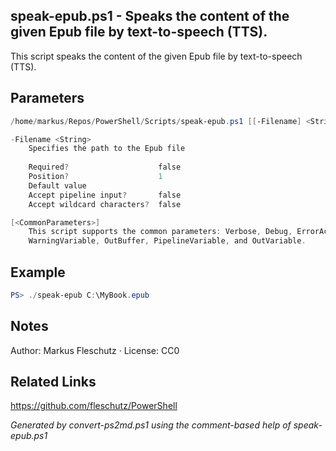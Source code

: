 ## speak-epub.ps1 - Speaks the content of the given Epub file by text-to-speech (TTS).

This script speaks the content of the given Epub file by text-to-speech (TTS).

## Parameters
```powershell
/home/markus/Repos/PowerShell/Scripts/speak-epub.ps1 [[-Filename] <String>] [<CommonParameters>]

-Filename <String>
    Specifies the path to the Epub file
    
    Required?                    false
    Position?                    1
    Default value                
    Accept pipeline input?       false
    Accept wildcard characters?  false

[<CommonParameters>]
    This script supports the common parameters: Verbose, Debug, ErrorAction, ErrorVariable, WarningAction, 
    WarningVariable, OutBuffer, PipelineVariable, and OutVariable.
```

## Example
```powershell
PS> ./speak-epub C:\MyBook.epub

```

## Notes
Author: Markus Fleschutz · License: CC0

## Related Links
https://github.com/fleschutz/PowerShell

*Generated by convert-ps2md.ps1 using the comment-based help of speak-epub.ps1*
